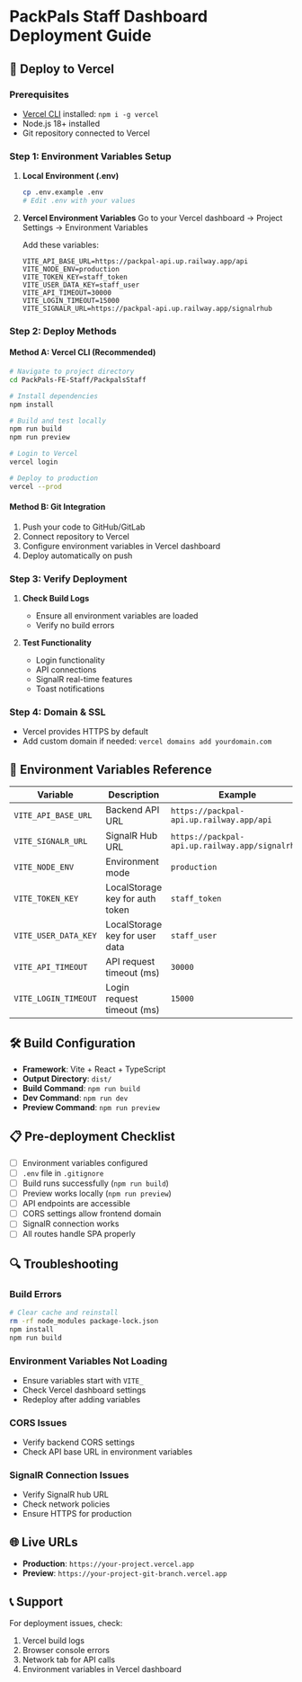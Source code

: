 # PackPals Staff Dashboard Deployment Guide

## 🚀 Deploy to Vercel

### Prerequisites
- [Vercel CLI](https://vercel.com/cli) installed: `npm i -g vercel`
- Node.js 18+ installed
- Git repository connected to Vercel

### Step 1: Environment Variables Setup

1. **Local Environment (.env)**
   ```bash
   cp .env.example .env
   # Edit .env with your values
   ```

2. **Vercel Environment Variables**
   Go to your Vercel dashboard → Project Settings → Environment Variables
   
   Add these variables:
   ```
   VITE_API_BASE_URL=https://packpal-api.up.railway.app/api
   VITE_NODE_ENV=production
   VITE_TOKEN_KEY=staff_token
   VITE_USER_DATA_KEY=staff_user
   VITE_API_TIMEOUT=30000
   VITE_LOGIN_TIMEOUT=15000
   VITE_SIGNALR_URL=https://packpal-api.up.railway.app/signalrhub
   ```

### Step 2: Deploy Methods

#### Method A: Vercel CLI (Recommended)
```bash
# Navigate to project directory
cd PackPals-FE-Staff/PackpalsStaff

# Install dependencies
npm install

# Build and test locally
npm run build
npm run preview

# Login to Vercel
vercel login

# Deploy to production
vercel --prod
```

#### Method B: Git Integration
1. Push your code to GitHub/GitLab
2. Connect repository to Vercel
3. Configure environment variables in Vercel dashboard
4. Deploy automatically on push

### Step 3: Verify Deployment

1. **Check Build Logs**
   - Ensure all environment variables are loaded
   - Verify no build errors

2. **Test Functionality**
   - Login functionality
   - API connections
   - SignalR real-time features
   - Toast notifications

### Step 4: Domain & SSL
- Vercel provides HTTPS by default
- Add custom domain if needed: `vercel domains add yourdomain.com`

## 🔧 Environment Variables Reference

| Variable | Description | Example |
|----------|-------------|---------|
| `VITE_API_BASE_URL` | Backend API URL | `https://packpal-api.up.railway.app/api` |
| `VITE_SIGNALR_URL` | SignalR Hub URL | `https://packpal-api.up.railway.app/signalrhub` |
| `VITE_NODE_ENV` | Environment mode | `production` |
| `VITE_TOKEN_KEY` | LocalStorage key for auth token | `staff_token` |
| `VITE_USER_DATA_KEY` | LocalStorage key for user data | `staff_user` |
| `VITE_API_TIMEOUT` | API request timeout (ms) | `30000` |
| `VITE_LOGIN_TIMEOUT` | Login request timeout (ms) | `15000` |

## 🛠️ Build Configuration

- **Framework**: Vite + React + TypeScript
- **Output Directory**: `dist/`
- **Build Command**: `npm run build`
- **Dev Command**: `npm run dev`
- **Preview Command**: `npm run preview`

## 📋 Pre-deployment Checklist

- [ ] Environment variables configured
- [ ] `.env` file in `.gitignore`
- [ ] Build runs successfully (`npm run build`)
- [ ] Preview works locally (`npm run preview`)
- [ ] API endpoints are accessible
- [ ] CORS settings allow frontend domain
- [ ] SignalR connection works
- [ ] All routes handle SPA properly

## 🔍 Troubleshooting

### Build Errors
```bash
# Clear cache and reinstall
rm -rf node_modules package-lock.json
npm install
npm run build
```

### Environment Variables Not Loading
- Ensure variables start with `VITE_`
- Check Vercel dashboard settings
- Redeploy after adding variables

### CORS Issues
- Verify backend CORS settings
- Check API base URL in environment variables

### SignalR Connection Issues
- Verify SignalR hub URL
- Check network policies
- Ensure HTTPS for production

## 🌐 Live URLs

- **Production**: `https://your-project.vercel.app`
- **Preview**: `https://your-project-git-branch.vercel.app`

## 📞 Support

For deployment issues, check:
1. Vercel build logs
2. Browser console errors
3. Network tab for API calls
4. Environment variables in Vercel dashboard
